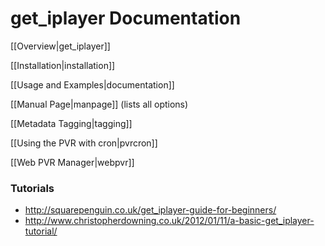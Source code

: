 # get_iplayer Documentation

[[Overview|get_iplayer]]

[[Installation|installation]]

[[Usage and Examples|documentation]]

[[Manual Page|manpage]] (lists all options)

[[Metadata Tagging|tagging]]

[[Using the PVR with cron|pvrcron]]

[[Web PVR Manager|webpvr]]

### Tutorials

* <http://squarepenguin.co.uk/get_iplayer-guide-for-beginners/>
* <http://www.christopherdowning.co.uk/2012/01/11/a-basic-get_iplayer-tutorial/>